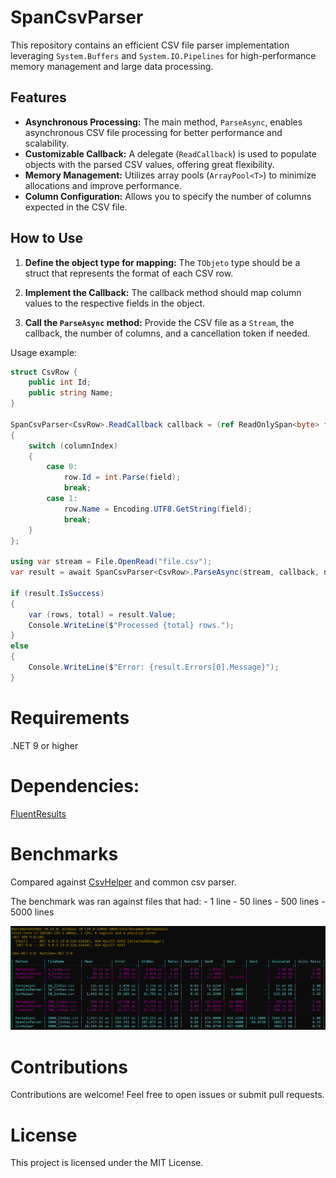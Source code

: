 # SpanCsvParser

This repository contains an efficient CSV file parser implementation leveraging `System.Buffers` and `System.IO.Pipelines` for high-performance memory management and large data processing.

## Features

- **Asynchronous Processing:** The main method, `ParseAsync`, enables asynchronous CSV file processing for better performance and scalability.
- **Customizable Callback:** A delegate (`ReadCallback`) is used to populate objects with the parsed CSV values, offering great flexibility.
- **Memory Management:** Utilizes array pools (`ArrayPool<T>`) to minimize allocations and improve performance.
- **Column Configuration:** Allows you to specify the number of columns expected in the CSV file.

## How to Use

1. **Define the object type for mapping:**
   The `TObjeto` type should be a struct that represents the format of each CSV row.

2. **Implement the Callback:**
   The callback method should map column values to the respective fields in the object.

3. **Call the `ParseAsync` method:**
   Provide the CSV file as a `Stream`, the callback, the number of columns, and a cancellation token if needed.

Usage example:
```csharp
struct CsvRow {
    public int Id;
    public string Name;
}

SpanCsvParser<CsvRow>.ReadCallback callback = (ref ReadOnlySpan<byte> field, ref int columnIndex, ref CsvRow row) =>
{
    switch (columnIndex)
    {
        case 0:
            row.Id = int.Parse(field);
            break;
        case 1:
            row.Name = Encoding.UTF8.GetString(field);
            break;
    }
};

using var stream = File.OpenRead("file.csv");
var result = await SpanCsvParser<CsvRow>.ParseAsync(stream, callback, numberOfColumns: 2, CancellationToken.None);

if (result.IsSuccess)
{
    var (rows, total) = result.Value;
    Console.WriteLine($"Processed {total} rows.");
}
else
{
    Console.WriteLine($"Error: {result.Errors[0].Message}");
}

```

# Requirements
.NET 9 or higher

# Dependencies:

[FluentResults](https://github.com/altmann/FluentResults)

# Benchmarks

Compared against [CsvHelper](https://github.com/JoshClose/CsvHelper) and common csv parser.

The benchmark was ran against files that had:
	- 1 line
	- 50 lines
	- 500 lines
	- 5000 lines
	
![Benchmark](/images/Benchmark.png)

# Contributions
Contributions are welcome! Feel free to open issues or submit pull requests.

# License
This project is licensed under the MIT License.